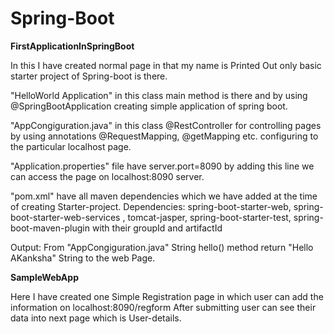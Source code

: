 # Spring-Boot
**FirstApplicationInSpringBoot**

In this I have created normal page in that my name is Printed Out only basic starter project of Spring-boot is there.

"HelloWorld Application" in this class main method is there and by using @SpringBootApplication creating simple application of spring boot.

"AppCongiguration.java" in this class @RestController for controlling pages by using annotations @RequestMapping, @getMapping etc. configuring to the particular localhost page.

"Application.properties" file have server.port=8090 by adding this line we can access the page on localhost:8090 server.

"pom.xml" have all maven dependencies which we have added at the time of creating Starter-project.
Dependencies: spring-boot-starter-web, spring-boot-starter-web-services , tomcat-jasper, spring-boot-starter-test, spring-boot-maven-plugin with their groupId and  artifactId

Output:
From "AppCongiguration.java" String hello() method return "Hello AKanksha" String to the web Page.


**SampleWebApp**

Here I have created one Simple Registration page in which user can add the information on localhost:8090/regform 
After submitting user can see their data into next page which is User-details.



